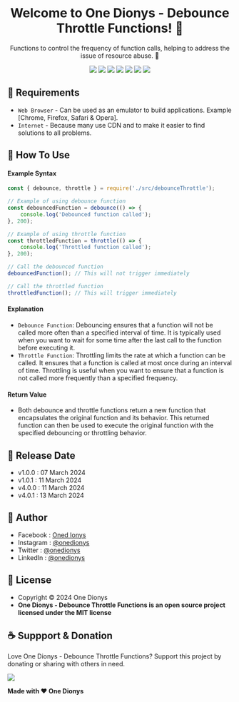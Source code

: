 <h1 align="center">Welcome to One Dionys - Debounce Throttle Functions! 👋 </h1>

<p align="center">Functions to control the frequency of function calls, helping to address the issue of resource abuse. 💖 </p>

<p align="center">
<img src="https://img.shields.io/github/contributors/onedionys/onedionys-debounce-throttle-functions?style=flat-square">
<img src="https://img.shields.io/github/issues/onedionys/onedionys-debounce-throttle-functions?style=flat-square">
<img src="https://img.shields.io/github/stars/onedionys/onedionys-debounce-throttle-functions?style=flat-square"> 
<img src="https://img.shields.io/github/forks/onedionys/onedionys-debounce-throttle-functions?style=flat-square">
<img src="https://img.shields.io/github/last-commit/onedionys/onedionys-debounce-throttle-functions.svg?style=flat-square">
<img src="https://img.shields.io/github/languages/code-size/onedionys/onedionys-debounce-throttle-functions?style=flat-square">
<img src="https://img.shields.io/github/license/onedionys/onedionys-debounce-throttle-functions?style=flat-square">
</p>

## 💾 Requirements

* `Web Browser` - Can be used as an emulator to build applications. Example [Chrome, Firefox, Safari & Opera].
* `Internet` - Because many use CDN and to make it easier to find solutions to all problems.

## 🎯 How To Use

#### Example Syntax

```javascript
const { debounce, throttle } = require('./src/debounceThrottle');

// Example of using debounce function
const debouncedFunction = debounce(() => {
    console.log('Debounced function called');
}, 200);

// Example of using throttle function
const throttledFunction = throttle(() => {
    console.log('Throttled function called');
}, 200);

// Call the debounced function
debouncedFunction(); // This will not trigger immediately

// Call the throttled function
throttledFunction(); // This will trigger immediately
```

#### Explanation

* `Debounce Function`: Debouncing ensures that a function will not be called more often than a specified interval of time. It is typically used when you want to wait for some time after the last call to the function before executing it.
* `Throttle Function`: Throttling limits the rate at which a function can be called. It ensures that a function is called at most once during an interval of time. Throttling is useful when you want to ensure that a function is not called more frequently than a specified frequency.

#### Return Value

* Both debounce and throttle functions return a new function that encapsulates the original function and its behavior. This returned function can then be used to execute the original function with the specified debouncing or throttling behavior.

## 📆 Release Date

* v1.0.0 : 07 March 2024
* v1.0.1 : 11 March 2024
* v4.0.0 : 11 March 2024
* v4.0.1 : 13 March 2024

## 🧑 Author

* Facebook : <a href="https://www.facebook.com/theonedionys"> Oned Ionys</a>
* Instagram : <a href="https://www.instagram.com/onedionys/"> @onedionys</a>
* Twitter : <a href="https://twitter.com/onedionys"> @onedionys</a>
* LinkedIn :  <a href="https://www.linkedin.com/in/onedionys/"> @onedionys</a>

## 📝 License

* Copyright © 2024 One Dionys
* **One Dionys - Debounce Throttle Functions is an open source project licensed under the MIT license**

## ☕️ Suppport & Donation

Love One Dionys - Debounce Throttle Functions? Support this project by donating or sharing with others in need.

<a href="https://www.buymeacoffee.com/onedionys"><img src="https://img.shields.io/badge/Buy_Me_A_Coffee-FFDD00?style=for-the-badge&logo=buy-me-a-coffee&logoColor=black"/> </a>

**Made with ❤️ One Dionys**
